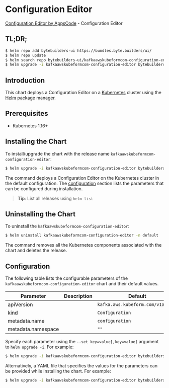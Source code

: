 # Configuration Editor

[Configuration Editor by AppsCode](https://byte.builders) - Configuration Editor

## TL;DR;

```bash
$ helm repo add bytebuilders-ui https://bundles.byte.builders/ui/
$ helm repo update
$ helm search repo bytebuilders-ui/kafkaawskubeformcom-configuration-editor --version=v0.4.16
$ helm upgrade -i kafkaawskubeformcom-configuration-editor bytebuilders-ui/kafkaawskubeformcom-configuration-editor -n default --create-namespace --version=v0.4.16
```

## Introduction

This chart deploys a Configuration Editor on a [Kubernetes](http://kubernetes.io) cluster using the [Helm](https://helm.sh) package manager.

## Prerequisites

- Kubernetes 1.16+

## Installing the Chart

To install/upgrade the chart with the release name `kafkaawskubeformcom-configuration-editor`:

```bash
$ helm upgrade -i kafkaawskubeformcom-configuration-editor bytebuilders-ui/kafkaawskubeformcom-configuration-editor -n default --create-namespace --version=v0.4.16
```

The command deploys a Configuration Editor on the Kubernetes cluster in the default configuration. The [configuration](#configuration) section lists the parameters that can be configured during installation.

> **Tip**: List all releases using `helm list`

## Uninstalling the Chart

To uninstall the `kafkaawskubeformcom-configuration-editor`:

```bash
$ helm uninstall kafkaawskubeformcom-configuration-editor -n default
```

The command removes all the Kubernetes components associated with the chart and deletes the release.

## Configuration

The following table lists the configurable parameters of the `kafkaawskubeformcom-configuration-editor` chart and their default values.

|     Parameter      | Description |                   Default                    |
|--------------------|-------------|----------------------------------------------|
| apiVersion         |             | <code>kafka.aws.kubeform.com/v1alpha1</code> |
| kind               |             | <code>Configuration</code>                   |
| metadata.name      |             | <code>configuration</code>                   |
| metadata.namespace |             | <code>""</code>                              |


Specify each parameter using the `--set key=value[,key=value]` argument to `helm upgrade -i`. For example:

```bash
$ helm upgrade -i kafkaawskubeformcom-configuration-editor bytebuilders-ui/kafkaawskubeformcom-configuration-editor -n default --create-namespace --version=v0.4.16 --set apiVersion=kafka.aws.kubeform.com/v1alpha1
```

Alternatively, a YAML file that specifies the values for the parameters can be provided while
installing the chart. For example:

```bash
$ helm upgrade -i kafkaawskubeformcom-configuration-editor bytebuilders-ui/kafkaawskubeformcom-configuration-editor -n default --create-namespace --version=v0.4.16 --values values.yaml
```
